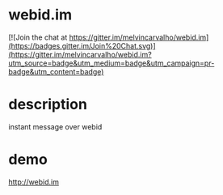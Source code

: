 # webid.im

[![Join the chat at https://gitter.im/melvincarvalho/webid.im](https://badges.gitter.im/Join%20Chat.svg)](https://gitter.im/melvincarvalho/webid.im?utm_source=badge&utm_medium=badge&utm_campaign=pr-badge&utm_content=badge)

# description

instant message over webid

# demo

http://webid.im
